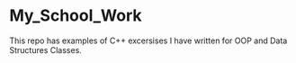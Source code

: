 # My_School_Work
This repo has examples of C++ excersises I have written for OOP and Data Structures Classes.
